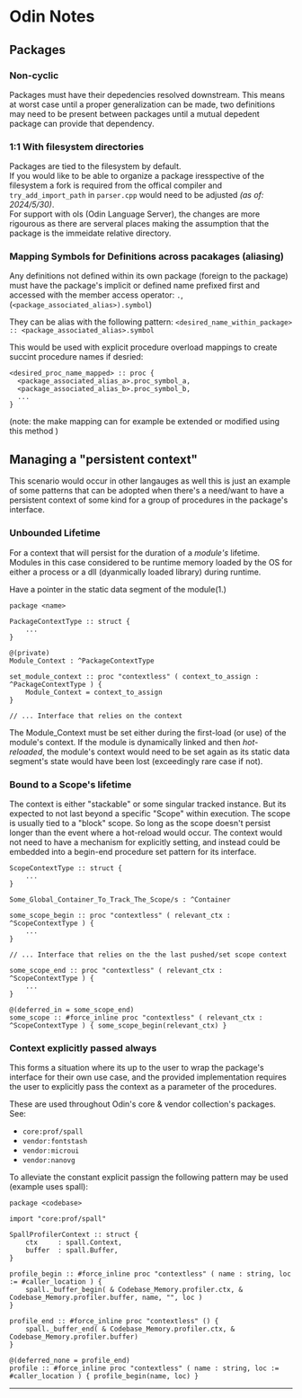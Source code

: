 # Odin Notes

## Packages

### Non-cyclic

Packages must have their depedencies resolved downstream. This means at worst case until a proper generalization can be made, two definitions may need to be present between packages until a mutual depedent package can provide that dependency.

### 1:1 With filesystem directories

Packages are tied to the filesystem by default.  
If you would like to be able to organize a package iresspective of the filesystem a fork is required from the offical compiler and `try_add_import_path` in `parser.cpp` would need to be adjusted *(as of: 2024/5/30)*.  
For support with ols (Odin Language Server), the changes are more rigourous as there are serveral places making the assumption that the package is the immeidate relative directory.

### Mapping Symbols for Definitions across pacakages (aliasing)

Any definitions not defined within its own package (foreign to the package) must have the package's implicit or defined name prefixed first and accessed with the member access operator: `.`, (`<package_associated_alias>).symbol`)

They can be alias with the following pattern:
`<desired_name_within_package> :: <package_associated_alias>.symbol`

This would be used with explicit procedure overload mappings to create succint procedure names if desried:

```odin
<desired_proc_name_mapped> :: proc {
  <package_associated_alias_a>.proc_symbol_a,
  <package_associated_alias_b>.proc_symbol_b,
  ...
}
```
(note: the make mapping can for example be extended or modified using this method )

## Managing a "persistent context"

This scenario would occur in other langauges as well this is just an example of some patterns that can be adopted when there's a need/want to have a persistent context of some kind for  a group of procedures in the package's interface.

### Unbounded Lifetime

For a context that will persist for the duration of a *module's* lifetime. Modules in this case considered to be runtime memory loaded by the OS for either a process or a dll (dyanmically loaded library) during runtime.

Have a pointer in the static data segment of the module(1.)

```odin
package <name>

PackageContextType :: struct {
    ...
}

@(private)
Module_Context : ^PackageContextType

set_module_context :: proc "contextless" ( context_to_assign : ^PackageContextType ) {
    Module_Context = context_to_assign
}

// ... Interface that relies on the context
```

The Module_Context must be set either during the first-load (or use) of the module's context. If the module is dynamically linked and then *hot-reloaded*, the module's context would need to be set again as its static data segment's state would have been lost (exceedingly rare case if not).

### Bound to a Scope's lifetime

The context is either "stackable" or some singular tracked instance. But its expected to not last beyond a specific "Scope" within execution. The scope is usually tied to a "block" scope. So long as the scope doesn't persist longer than the event where a hot-reload would occur. The context would not need to have a mechanism for explicitly setting, and instead could be embedded into a begin-end procedure set pattern for its interface.

```odin
ScopeContextType :: struct {
    ...
}

Some_Global_Container_To_Track_The_Scope/s : ^Container

some_scope_begin :: proc "contextless" ( relevant_ctx : ^ScopeContextType ) {
    ...
}

// ... Interface that relies on the the last pushed/set scope context

some_scope_end :: proc "contextless" ( relevant_ctx : ^ScopeContextType ) {
    ...
}

@(deferred_in = some_scope_end)
some_scope :: #force_inline proc "contextless" ( relevant_ctx : ^ScopeContextType ) { some_scope_begin(relevant_ctx) }
```

### Context explicitly passed always

This forms a situation where its up to the user to wrap the package's interface for their own use case, and the provided implementation requires the user to explicitly pass the context as a parameter of the procedures.

These are used throughout Odin's core & vendor collection's packages.  
See:

* `core:prof/spall`
* `vendor:fontstash`
* `vendor:microui`
* `vendor:nanovg`

To alleviate the constant explicit passign the following pattern may be used (example uses spall):

```odin
package <codebase>

import "core:prof/spall"

SpallProfilerContext :: struct {
	ctx     : spall.Context,
	buffer  : spall.Buffer,
}

profile_begin :: #force_inline proc "contextless" ( name : string, loc := #caller_location ) {
	spall._buffer_begin( & Codebase_Memory.profiler.ctx, & Codebase_Memory.profiler.buffer, name, "", loc )
}

profile_end :: #force_inline proc "contextless" () {
	spall._buffer_end( & Codebase_Memory.profiler.ctx, & Codebase_Memory.profiler.buffer)
}

@(deferred_none = profile_end) 
profile :: #force_inline proc "contextless" ( name : string, loc := #caller_location ) { profile_begin(name, loc) }
```

---

